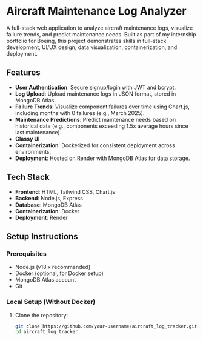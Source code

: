# Aircraft Maintenance Log Analyzer

A full-stack web application to analyze aircraft maintenance logs, visualize failure trends, and predict maintenance needs. Built as part of my internship portfolio for Boeing, this project demonstrates skills in full-stack development, UI/UX design, data visualization, containerization, and deployment.

## Features
- **User Authentication**: Secure signup/login with JWT and bcrypt.
- **Log Upload**: Upload maintenance logs in JSON format, stored in MongoDB Atlas.
- **Failure Trends**: Visualize component failures over time using Chart.js, including months with 0 failures (e.g., March 2025).
- **Maintenance Predictions**: Predict maintenance needs based on historical data (e.g., components exceeding 1.5x average hours since last maintenance).
- **Classy UI**
- **Containerization**: Dockerized for consistent deployment across environments.
- **Deployment**: Hosted on Render with MongoDB Atlas for data storage.

## Tech Stack
- **Frontend**: HTML, Tailwind CSS, Chart.js
- **Backend**: Node.js, Express
- **Database**: MongoDB Atlas
- **Containerization**: Docker
- **Deployment**: Render

## Setup Instructions

### Prerequisites
- Node.js (v18.x recommended)
- Docker (optional, for Docker setup)
- MongoDB Atlas account
- Git

### Local Setup (Without Docker)
1. Clone the repository:
   ```bash
   git clone https://github.com/your-username/aircraft_log_tracker.git
   cd aircraft_log_tracker
   